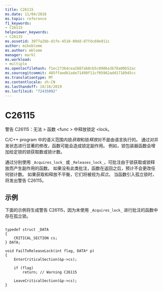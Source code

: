 ```yaml
---
title: C26115
ms.date: 11/04/2016
ms.topic: reference
f1_keywords:
- C26115
helpviewer_keywords:
- C26115
ms.assetid: 3977a2bb-d1fe-4510-89dd-07fdc69e911c
author: mikeblome
ms.author: mblome
manager: markl
ms.workload:
- multiple
ms.openlocfilehash: f1ec27364cea2887ab8cb5c0986a3b78a00b52ac
ms.sourcegitcommit: 485ffaedb1ade71490f11cf05962add1718945cc
ms.translationtype: MT
ms.contentlocale: zh-CN
ms.lasthandoff: 10/16/2019
ms.locfileid: "72435092"
---
```

# <a name="c26115"></a>C26115
警告 C26115：无法 > 函数 \<func > 中释放锁定 \<lock。

 C/C++ program 中的语义范围内锁*获取*和锁*释放*对不是由语言执行的。 通过对并发状态进行显著的修改，函数可能会造成锁定副作用。 例如，锁包装器函数会增加给定锁的锁获取数或锁计数。

 通过分别使用 `_Acquires_lock_` 或 `_Releases_lock_`，可批注由于锁获取或锁释放而产生副作用的函数。 如果没有此类批注，函数在返回之后，预计不会更改任何锁计数。 如果获取和释放不平衡，它们将被视为*孤立*。 当函数引入孤立锁时，将发出警告 C26115。

## <a name="example"></a>示例
 下面的示例将生成警告 C26115，因为未使用 `_Acquires_lock_` 进行批注的函数中存在孤立锁。

```

typedef struct _DATA
{
    CRITICAL_SECTION cs;
} DATA;

void FailToReleaseLock(int flag, DATA* p)
{
    EnterCriticalSection(&p->cs);

    if (flag)
        return; // Warning C26115

    LeaveCriticalSection(&p->cs);
}
```
